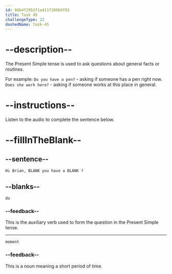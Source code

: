 ```yaml
---
id: 66b4f2952f1a411f389b9f03
title: Task 45
challengeType: 22
dashedName: task-45
---
```


<!-- (Audio) Anna: Hi Brian, do you have a moment? -->

# --description--

The Present Simple tense is used to ask questions about general facts or routines.

For example:
`Do you have a pen?` - asking if someone has a pen right now.
`Does she work here?` - asking if someone works at this place in general.

# --instructions--

Listen to the audio to complete the sentence below.

# --fillInTheBlank--

## --sentence--

`Hi Brian, BLANK you have a BLANK ?`

## --blanks--

`do`

### --feedback--

This is the auxiliary verb used to form the question in the Present Simple tense.

---
`moment`

### --feedback--

This is a noun meaning a short period of time.
